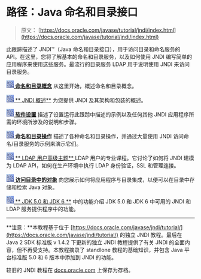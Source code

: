 # 路径：Java 命名和目录接口

> 原文： [https://docs.oracle.com/javase/tutorial/jndi/index.html](https://docs.oracle.com/javase/tutorial/jndi/index.html)

此跟踪描述了 JNDI™（Java 命名和目录接口），用于访问目录和命名服务的 API。在这里，您将了解基本的命名和目录服务，以及如何使用 JNDI 编写简单的应用程序来使用这些服务。最流行的目录服务 LDAP 用于说明使用 JNDI 来访问目录服务。

[![image denoting bullet](img/b929e6c2f9f6c31f7b36a0212d7f1fef.jpg) **命名和目录概念**](concepts/index.html) 从这里开始，概述命名和目录概念。

[![image denoting bullet](img/b929e6c2f9f6c31f7b36a0212d7f1fef.jpg) ** JNDI 概述**](overview/index.html) 为您提供 JNDI 及其架构和包装的概述。

[![image denoting bullet](img/b929e6c2f9f6c31f7b36a0212d7f1fef.jpg) **软件设置**](software/index.html) 描述了设置运行此跟踪中描述的示例以及任何其他 JNDI 应用程序所需的环境所涉及的说明和步骤。

[![image denoting bullet](img/b929e6c2f9f6c31f7b36a0212d7f1fef.jpg) **命名和目录操作**](ops/index.html) 描述了各种命名和目录操作，并通过大量使用 JNDI 访问命名/目录服务的示例来演示它们。

[![image denoting bullet](img/b929e6c2f9f6c31f7b36a0212d7f1fef.jpg) ** LDAP 用户高级主题** ](ldap/index.html) LDAP 用户的专业课程。它讨论了如何将 JNDI 建模为 LDAP API，如何在生产环境中执行 LDAP 身份验证，SSL 和管理连接。

[![image denoting bullet](img/b929e6c2f9f6c31f7b36a0212d7f1fef.jpg) **访问目录中的对象**](objects/index.html) 向您展示如何将应用程序与目录集成，以便可以在目录中存储和检索 Java 对象。

[![image denoting bullet](img/b929e6c2f9f6c31f7b36a0212d7f1fef.jpg) ** JDK 5.0 和 JDK 6 **](newstuff/index.html) 中的功能介绍 JDK 5.0 和 JDK 6 中可用的 JNDI 和 LDAP 服务提供程序中的功能。

* * *

**注意：**本教程基于位于 [https://docs.oracle.com/javase/jndi/tutorial/](https://docs.oracle.com/javase/jndi/tutorial/) 的独立 JNDI 教程。最后在 Java 2 SDK 标准版 v 1.4.2 下更新的独立 JNDI 教程提供了有关 JNDI 的全面内容，但不再受支持。本教程摘录了 standlone 教程的基础知识，并包含 Java 平台标准版 5.0 和 6 版本中添加到 JNDI 的功能。

较旧的 JNDI 教程在 [docs.oracle.com](https://docs.oracle.com/javase/jndi/tutorial/) 上保存为存档。